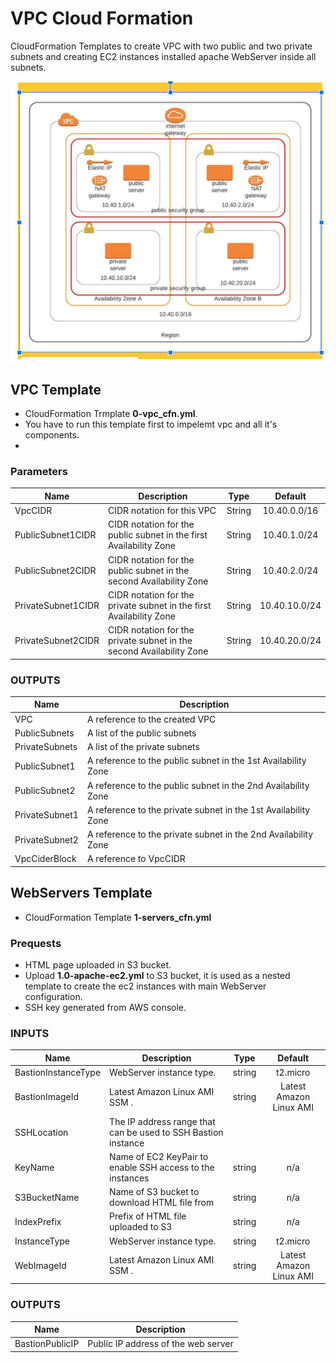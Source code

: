   # VPC Cloud Formation
CloudFormation Templates to create VPC with two public and two private subnets and creating EC2 instances installed apache WebServer inside all subnets.


![Alt text](./vpc.png?raw=true "Title")

## VPC Template
* CloudFormation Trmplate **0-vpc_cfn.yml**.
* You have to run this template first to impelemt vpc and all it's components.
* 
### Parameters
   Name | Description | Type | Default | 
   |------|-------------|:----:|:-----:|
   | VpcCIDR | CIDR notation for this VPC | String | 10.40.0.0/16 |
   | PublicSubnet1CIDR | CIDR notation for the public subnet in the first Availability Zone | String | 10.40.1.0/24 |
   | PublicSubnet2CIDR | CIDR notation for the public subnet in the second Availability Zone | String | 10.40.2.0/24 |
   | PrivateSubnet1CIDR | CIDR notation for the private subnet in the first Availability Zone | String |10.40.10.0/24 |
   | PrivateSubnet2CIDR | CIDR notation for the private subnet in the second Availability Zone | String | 10.40.20.0/24 |

### OUTPUTS
| Name | Description |
|------|-------------|
| VPC | A reference to the created VPC |
| PublicSubnets | A list of the public subnets |
| PrivateSubnets | A list of the private subnets |
| PublicSubnet1 |  A reference to the public subnet in the 1st Availability Zone |
| PublicSubnet2 |  A reference to the public subnet in the 2nd Availability Zone |
| PrivateSubnet1 | A reference to the private subnet in the 1st Availability Zone |
| PrivateSubnet2 | A reference to the private subnet in the 2nd Availability Zone |
| VpcCiderBlock |A reference to VpcCIDR |


## WebServers Template
* CloudFormation Template **1-servers_cfn.yml**
  
### Prequests 
* HTML page uploaded in S3 bucket.
* Upload **1.0-apache-ec2.yml** to S3 bucket, it is used as a nested template to create the ec2 instances with main WebServer configuration.
* SSH key generated from AWS console.

### INPUTS

 Name | Description | Type | Default | 
|------|-------------|:----:|:-----:|
| BastionInstanceType | WebServer instance type. | string | t2.micro |
| BastionImageId | Latest Amazon Linux AMI SSM . | string | Latest Amazon Linux AMI |
| SSHLocation | The IP address range that can be used to SSH Bastion instance |
| KeyName | Name of EC2 KeyPair to enable SSH access to the instances | string | n/a |
| S3BucketName | Name of S3 bucket to download HTML file from | string | n/a |
| IndexPrefix | Prefix of HTML file uploaded to S3 | string | n/a |
| InstanceType | WebServer instance type. | string | t2.micro |
| WebImageId | Latest Amazon Linux AMI SSM . | string | Latest Amazon Linux AMI |

### OUTPUTS
| Name | Description |
|------|-------------|
| BastionPublicIP | Public IP address of the web server |

